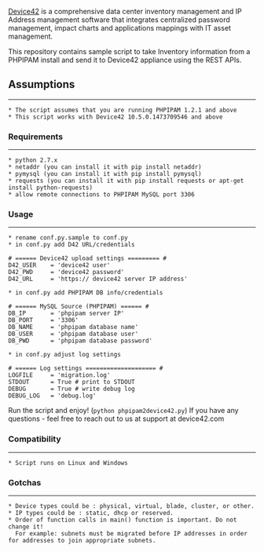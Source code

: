 [Device42](http://www.device42.com/) is a comprehensive data center inventory management and IP Address management software
that integrates centralized password management, impact charts and applications mappings with IT asset management.

This repository contains sample script to take Inventory information from a PHPIPAM install and send it to Device42 appliance using the REST APIs.

## Assumptions
-----------------------------
    * The script assumes that you are running PHPIPAM 1.2.1 and above
    * This script works with Device42 10.5.0.1473709546 and above

### Requirements
-----------------------------
    * python 2.7.x
    * netaddr (you can install it with pip install netaddr)
    * pymysql (you can install it with pip install pymysql)
    * requests (you can install it with pip install requests or apt-get install python-requests)
	* allow remote connections to PHPIPAM MySQL port 3306

### Usage
-----------------------------

    * rename conf.py.sample to conf.py
    * in conf.py add D42 URL/credentials
```
# ====== Device42 upload settings ========= #
D42_USER    = 'device42 user'
D42_PWD     = 'device42 password'
D42_URL     = 'https:// device42 server IP address'
```

    * in conf.py add PHPIPAM DB info/credentials
```
# ====== MySQL Source (PHPIPAM) ====== #
DB_IP       = 'phpipam server IP'
DB_PORT     = '3306'
DB_NAME     = 'phpipam database name'
DB_USER     = 'phpipam database user'
DB_PWD      = 'phpipam database password'
```
	* in conf.py adjust log settings
```
# ====== Log settings ==================== #
LOGFILE     = 'migration.log'
STDOUT      = True # print to STDOUT
DEBUG       = True # write debug log
DEBUG_LOG   = 'debug.log'
```


Run the script and enjoy! (`python phpipam2device42.py`)
If you have any questions - feel free to reach out to us at support at device42.com



### Compatibility
-----------------------------
    * Script runs on Linux and Windows


### Gotchas
-----------------------------
    * Device types could be : physical, virtual, blade, cluster, or other.
    * IP types could be : static, dhcp or reserved.
    * Order of function calls in main() function is important. Do not change it!
      For example: subnets must be migrated before IP addresses in order for addresses to join appropriate subnets.


